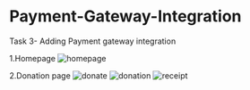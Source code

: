 # Payment-Gateway-Integration
Task 3- Adding Payment gateway integration

1.Homepage
![homepage](https://user-images.githubusercontent.com/72224429/226358260-e54603a7-bc8b-4914-b8fe-576171eaeb4b.png")

2.Donation page 
![donate](https://user-images.githubusercontent.com/68149009/129959784-920036b3-3daf-4756-b07c-4a0ae891aa7e.png)
![donation](https://user-images.githubusercontent.com/68149009/129959890-fa392031-cf29-45ba-98e8-34aa7bb0f78c.png)
![receipt](https://user-images.githubusercontent.com/68149009/129959927-b4cc3e3c-d5ec-48d2-a702-fd4de090f35d.png)




